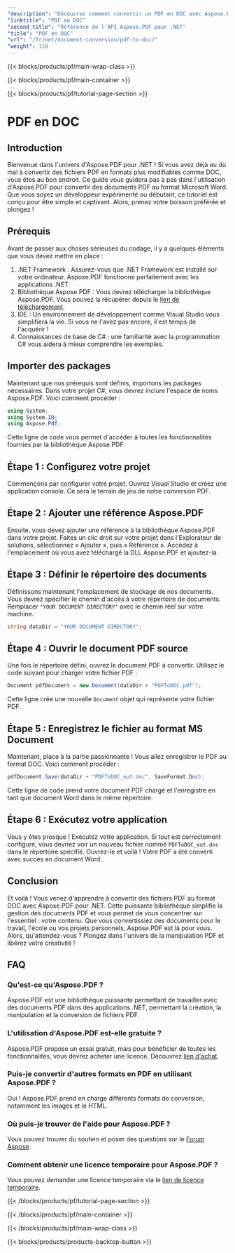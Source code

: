 ```yaml
---
"description": "Découvrez comment convertir un PDF en DOC avec Aspose.PDF pour .NET dans ce guide complet. Instructions et conseils étape par étape inclus."
"linktitle": "PDF en DOC"
"second_title": "Référence de l'API Aspose.PDF pour .NET"
"title": "PDF en DOC"
"url": "/fr/net/document-conversion/pdf-to-doc/"
"weight": 110
---
```


{{< blocks/products/pf/main-wrap-class >}}

{{< blocks/products/pf/main-container >}}

{{< blocks/products/pf/tutorial-page-section >}}

# PDF en DOC

## Introduction

Bienvenue dans l'univers d'Aspose.PDF pour .NET ! Si vous avez déjà eu du mal à convertir des fichiers PDF en formats plus modifiables comme DOC, vous êtes au bon endroit. Ce guide vous guidera pas à pas dans l'utilisation d'Aspose.PDF pour convertir des documents PDF au format Microsoft Word. Que vous soyez un développeur expérimenté ou débutant, ce tutoriel est conçu pour être simple et captivant. Alors, prenez votre boisson préférée et plongez !

## Prérequis

Avant de passer aux choses sérieuses du codage, il y a quelques éléments que vous devez mettre en place :

1. .NET Framework : Assurez-vous que .NET Framework est installé sur votre ordinateur. Aspose.PDF fonctionne parfaitement avec les applications .NET.
2. Bibliothèque Aspose.PDF : Vous devrez télécharger la bibliothèque Aspose.PDF. Vous pouvez la récupérer depuis le [lien de téléchargement](https://releases.aspose.com/pdf/net/).
3. IDE : Un environnement de développement comme Visual Studio vous simplifiera la vie. Si vous ne l'avez pas encore, il est temps de l'acquérir !
4. Connaissances de base de C# : une familiarité avec la programmation C# vous aidera à mieux comprendre les exemples.

## Importer des packages

Maintenant que nos prérequis sont définis, importons les packages nécessaires. Dans votre projet C#, vous devrez inclure l'espace de noms Aspose.PDF. Voici comment procéder :

```csharp
using System;
using System.IO;
using Aspose.Pdf;
```

Cette ligne de code vous permet d'accéder à toutes les fonctionnalités fournies par la bibliothèque Aspose.PDF.

## Étape 1 : Configurez votre projet

Commençons par configurer votre projet. Ouvrez Visual Studio et créez une application console. Ce sera le terrain de jeu de notre conversion PDF.

## Étape 2 : Ajouter une référence Aspose.PDF

Ensuite, vous devez ajouter une référence à la bibliothèque Aspose.PDF dans votre projet. Faites un clic droit sur votre projet dans l'Explorateur de solutions, sélectionnez « Ajouter », puis « Référence ». Accédez à l'emplacement où vous avez téléchargé la DLL Aspose.PDF et ajoutez-la.

## Étape 3 : Définir le répertoire des documents

Définissons maintenant l'emplacement de stockage de nos documents. Vous devrez spécifier le chemin d'accès à votre répertoire de documents. Remplacer `"YOUR DOCUMENT DIRECTORY"` avec le chemin réel sur votre machine.

```csharp
string dataDir = "YOUR DOCUMENT DIRECTORY";
```

## Étape 4 : Ouvrir le document PDF source

Une fois le répertoire défini, ouvrez le document PDF à convertir. Utilisez le code suivant pour charger votre fichier PDF :

```csharp
Document pdfDocument = new Document(dataDir + "PDFToDOC.pdf");
```

Cette ligne crée une nouvelle `Document` objet qui représente votre fichier PDF.

## Étape 5 : Enregistrez le fichier au format MS Document

Maintenant, place à la partie passionnante ! Vous allez enregistrer le PDF au format DOC. Voici comment procéder :

```csharp
pdfDocument.Save(dataDir + "PDFToDOC_out.doc", SaveFormat.Doc);
```

Cette ligne de code prend votre document PDF chargé et l'enregistre en tant que document Word dans le même répertoire.

## Étape 6 : Exécutez votre application

Vous y êtes presque ! Exécutez votre application. Si tout est correctement configuré, vous devriez voir un nouveau fichier nommé `PDFToDOC_out.doc` dans le répertoire spécifié. Ouvrez-le et voilà ! Votre PDF a été converti avec succès en document Word.

## Conclusion

Et voilà ! Vous venez d'apprendre à convertir des fichiers PDF au format DOC avec Aspose.PDF pour .NET. Cette puissante bibliothèque simplifie la gestion des documents PDF et vous permet de vous concentrer sur l'essentiel : votre contenu. Que vous convertissiez des documents pour le travail, l'école ou vos projets personnels, Aspose.PDF est là pour vous. Alors, qu'attendez-vous ? Plongez dans l'univers de la manipulation PDF et libérez votre créativité !

## FAQ

### Qu'est-ce qu'Aspose.PDF ?
Aspose.PDF est une bibliothèque puissante permettant de travailler avec des documents PDF dans des applications .NET, permettant la création, la manipulation et la conversion de fichiers PDF.

### L'utilisation d'Aspose.PDF est-elle gratuite ?
Aspose.PDF propose un essai gratuit, mais pour bénéficier de toutes les fonctionnalités, vous devrez acheter une licence. Découvrez [lien d'achat](https://purchase.aspose.com/buy).

### Puis-je convertir d'autres formats en PDF en utilisant Aspose.PDF ?
Oui ! Aspose.PDF prend en charge différents formats de conversion, notamment les images et le HTML.

### Où puis-je trouver de l'aide pour Aspose.PDF ?
Vous pouvez trouver du soutien et poser des questions sur le [Forum Aspose](https://forum.aspose.com/c/pdf/10).

### Comment obtenir une licence temporaire pour Aspose.PDF ?
Vous pouvez demander une licence temporaire via le [lien de licence temporaire](https://purchase.aspose.com/temporary-license/).

{{< /blocks/products/pf/tutorial-page-section >}}

{{< /blocks/products/pf/main-container >}}

{{< /blocks/products/pf/main-wrap-class >}}

{{< blocks/products/products-backtop-button >}}